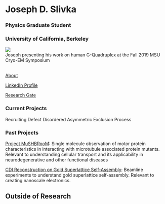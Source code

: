 # Joseph D. Slivka

### Physics Graduate Student
### University of California, Berkeley

<img src="https://jslivka66.github.io/self_MSU_poster.png" />
<figcaption> Joseph presenting his work on human G-Quadruplex at the Fall 2019 MSU Cryo-EM Symposium </figcaption>

<br>

[About](https://jslivka66.github.io/about.html)

[LinkedIn Profile](https://www.linkedin.com/in/joseph-slivka-752341135/)

[Research Gate](https://www.researchgate.net/profile/Joseph-Slivka)

### Current Projects
Recruiting Defect Disordered Asymmetric Exclusion Process

### Past Projects
[Project MuSHBRooM](https://jslivka66.github.io/past_projects/MuSHBRooM.html): Single molecule observation of motor protein characteristics in interacting with microtubule associated protein mutants. Relevant to understanding cellular transport and its applicability in neurodegenerative and other functional diseases

[CDI Reconstruction on Gold Superlattice Self-Assembly](https://jslivka66.github.io/past_projects/CDI_Au_SL.html): Beamline experiments to understand gold superlattice self-assembly. Relevant to creating nanoscale electronics.

## Outside of Research
